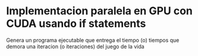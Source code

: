 # Implementacion paralela en GPU con CUDA usando if statements

Genera un programa ejecutable que entrega el tiempo (o) tiempos que demora una iteracion (o iteraciones) del juego de la vida